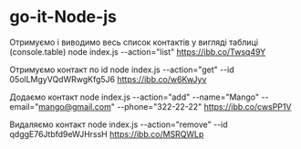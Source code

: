 # go-it-Node-js
Отримуємо і виводимо весь список контактів
у вигляді таблиці (console.table) node index.js 
--action="list"
https://ibb.co/Twsq49Y

Отримуємо контакт по id
node index.js --action="get" 
--id 05olLMgyVQdWRwgKfg5J6
https://ibb.co/w6KwJyv

Додаємо контакт node
index.js --action="add" 
--name="Mango"
--email="mango@gmail.com" 
--phone="322-22-22"
https://ibb.co/cwsPP1V

Видаляємо контакт node
index.js --action="remove" 
--id qdggE76Jtbfd9eWJHrssH
https://ibb.co/MSRQWLp
